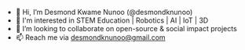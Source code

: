 - 👋 Hi, I’m Desmond Kwame Nunoo (@desmondknunoo)
- 👀 I'm interested in STEM Education | Robotics | AI | IoT | 3D
- 💞️ I’m looking to collaborate on open-source & social impact projects
- 📫 Reach me via desmondknunoo@gmail.com
